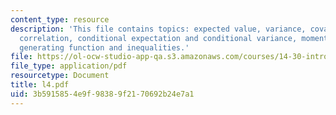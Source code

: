 ```yaml
---
content_type: resource
description: 'This file contains topics: expected value, variance, covariance and
  correlation, conditional expectation and conditional variance, moments and moment
  generating function and inequalities.'
file: https://ol-ocw-studio-app-qa.s3.amazonaws.com/courses/14-30-introduction-to-statistical-method-in-economics-spring-2006/3b5915854e9f98389f2170692b24e7a1_l4.pdf
file_type: application/pdf
resourcetype: Document
title: l4.pdf
uid: 3b591585-4e9f-9838-9f21-70692b24e7a1
---
```

